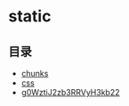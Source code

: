 #  static

## 目录

  * [chunks](/study/前端/03-框架和库/Next框架/HTMLs/nextjs-learn-cn/_next/static/chunks/README)
  * [css](/study/前端/03-框架和库/Next框架/HTMLs/nextjs-learn-cn/_next/static/css/README)
  * [g0WztiJ2zb3RRVyH3kb22](/study/前端/03-框架和库/Next框架/HTMLs/nextjs-learn-cn/_next/static/g0WztiJ2zb3RRVyH3kb22/README)